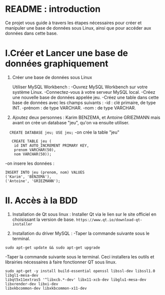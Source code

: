 # README : introduction
Ce projet vous guide à travers les étapes nécessaires pour créer et manipuler une base de données sous Linux, ainsi que pour accéder aux données dans cette base.

#  I.Créer et Lancer une base de données graphiquement
1. Créer une base de données sous Linux

    Utiliser MySQL Workbench :
        -Ouvrez MySQL Workbench sur votre système Linux.
        -Connectez-vous à votre serveur MySQL local.
        -Créez une nouvelle base de données appelée jeu.
        -Créez une table dans cette base de données avec les champs suivants :
        -id : clé primaire, de type INT.
        -prénom : de type VARCHAR.
        -nom : de type VARCHAR.

 2.  Ajoutez deux personnes : Karim BENZEMA, et Antoine GRIEZMANN mais avant on crée un database "jeu",
qu'on va ensuite utiliser.

```  CREATE DATABASE jeu; USE jeu;```
-on crée la table "jeu"

```
   CREATE TABLE jeu (
    id INT AUTO_INCREMENT PRIMARY KEY,
    prenom VARCHAR(50),
    nom VARCHAR(50));
```

-on insere les données :
```
INSERT INTO jeu (prenom, nom) VALUES
('Karim', 'BENZEMA'),
('Antoine', 'GRIEZMANN');
```

#   II. Accès à la BDD

1. Installation de Qt sous linux :
Installer Qt via le lien sur le site officiel en choisissant la version de base.
```https://www.qt.io/download-qt-installer```

2. Installation du driver MySQL :
-Taper la commande suivante sous le terminal.
``` 
sudo apt-get update && sudo apt-get upgrade
```

-Taper la commande suivante sous le terminal. Ceci installera les outils et librairies nécessaires à faire
fonctionner QT sous linux.

```
sudo apt-get -y install build-essential openssl libssl-dev libssl1.0 libgl1-mesa-dev
libqt5x11extras5 '^libxcb.*-dev' libx11-xcb-dev libglu1-mesa-dev libxrender-dev libxi-dev
libxkbcommon-dev libxkbcommon-x11-dev
```




